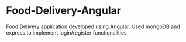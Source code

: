 # Food-Delivery-Angular
 Food Delivery application developed using Angular. Used mongoDB and express to implement login/register functionalities 
